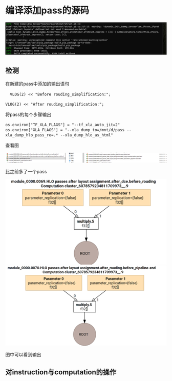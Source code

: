 # 编译添加pass的源码
![](https://github.com/dongbeiyewu/xla/raw/master/week13/pic/1.png)

## 检测
在新建的pass中添加的输出语句

`  VLOG(2) << "Before rouding_simplification:";`

`VLOG(2) << "After rouding_simplification:";`

将pass的每个步骤输出

```
os.environ["TF_XLA_FLAGS"] = "--tf_xla_auto_jit=2"
os.environ["XLA_FLAGS"] = "--xla_dump_to=/mnt/d/pass --xla_dump_hlo_pass_re=.* --xla_dump_hlo_as_html"
```

查看图

![](pic/2.png)

比之前多了一个pass

![](pic/3.png)
![](pic/4.png)

图中可以看到输出

## 对instruction与computation的操作

